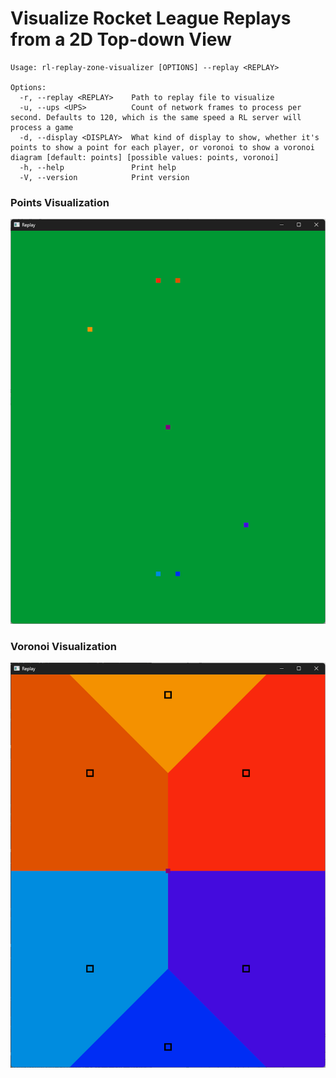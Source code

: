 # Visualize Rocket League Replays from a 2D Top-down View

```
Usage: rl-replay-zone-visualizer [OPTIONS] --replay <REPLAY>

Options:
  -r, --replay <REPLAY>    Path to replay file to visualize
  -u, --ups <UPS>          Count of network frames to process per second. Defaults to 120, which is the same speed a RL server will process a game
  -d, --display <DISPLAY>  What kind of display to show, whether it's points to show a point for each player, or voronoi to show a voronoi diagram [default: points] [possible values: points, voronoi]
  -h, --help               Print help
  -V, --version            Print version

```

### Points Visualization
![points vis](./pics/rl.png)

### Voronoi Visualization
![voronoi vis](./pics/voronoi.png)